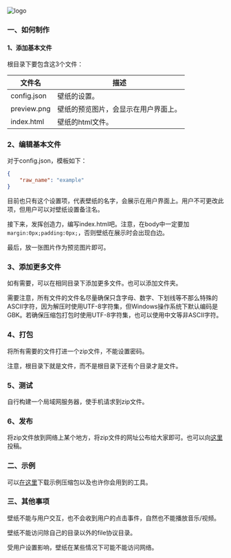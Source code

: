 ![logo](https://gitee.com/cyrxdzj/BlueGrape/raw/master/icon/logo.png)

### 一、如何制作

#### 1、添加基本文件

根目录下要包含这3个文件：

| 文件名         | 描述                 |
| ----------- | ------------------ |
| config.json | 壁纸的设置。             |
| preview.png | 壁纸的预览图片，会显示在用户界面上。 |
| index.html  | 壁纸的html文件。         |

### 2、编辑基本文件

对于config.json，模板如下：

```json
{
    "raw_name": "example"
}
```

目前也只有这个设置项，代表壁纸的名字，会展示在用户界面上。用户不可更改此项，但用户可以对壁纸设置备注名。

接下来，发挥创造力，编写index.html吧。注意，在body中一定要加`margin:0px;padding:0px;`，否则壁纸在展示时会出现白边。

最后，放一张图片作为预览图片即可。

### 3、添加更多文件

如有需要，可以在相同目录下添加更多文件。也可以添加文件夹。

需要注意，所有文件的文件名尽量确保只含字母、数字、下划线等不那么特殊的ASCII字符，因为解压时使用UTF-8字符集，但Windows操作系统下默认编码是GBK。若确保压缩包打包时使用UTF-8字符集，也可以使用中文等非ASCII字符。

### 4、打包

将所有需要的文件打进一个zip文件，不能设置密码。

注意，根目录下就是文件，而不是根目录下还有个目录才是文件。

### 5、测试

自行构建一个局域网服务器，使手机请求到zip文件。

### 6、发布

将zip文件放到网络上某个地方，将zip文件的网址公布给大家即可。也可以向[这里](https://gitee.com/cyrxdzj/BlueGrapeHTMLWallpaper)投稿。

### 二、示例

可以[在这里](https://gitee.com/cyrxdzj/BlueGrapeHTMLWallpaper)下载示例压缩包以及也许你会用到的工具。

### 三、其他事项

壁纸不能与用户交互，也不会收到用户的点击事件，自然也不能播放音乐/视频。

壁纸不能访问除自己的目录以外的file协议目录。

受用户设置影响，壁纸在某些情况下可能不能访问网络。

